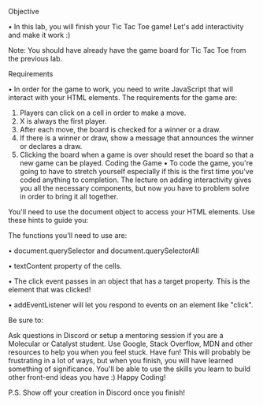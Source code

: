 Objective

•	In this lab, you will finish your Tic Tac Toe game! Let's add interactivity and make it work :)

Note: You should have already have the game board for Tic Tac Toe from the previous lab.

Requirements

•	In order for the game to work, you need to write JavaScript that will interact with your HTML elements. The requirements for the game are:

1.	Players can click on a cell in order to make a move.
2.	X is always the first player.
3.	After each move, the board is checked for a winner or a draw.
4.	If there is a winner or draw, show a message that announces the winner or declares a draw.
5.	Clicking the board when a game is over should reset the board so that a new game can be played.
Coding the Game
•	To code the game, you're going to have to stretch yourself especially if this is the first time you've coded anything to completion. The lecture on adding interactivity gives you all the necessary components, but now you have to problem solve in order to bring it all together.

You'll need to use the document object to access your HTML elements. Use these hints to guide you:

The functions you'll need to use are:

•	document.querySelector and document.querySelectorAll

•	textContent property of the cells.

•	The click event passes in an object that has a target property. This is the element that was clicked!

•	addEventListener will let you respond to events on an element like "click".

Be sure to:

Ask questions in Discord or setup a mentoring session if you are a Molecular or Catalyst student.
Use Google, Stack Overflow, MDN and other resources to help you when you feel stuck.
Have fun! This will probably be frustrating in a lot of ways, but when you finish, you will have learned something of significance. You'll be able to use the skills you learn to build other front-end ideas you have :)
Happy Coding!

P.S. Show off your creation in Discord once you finish!

